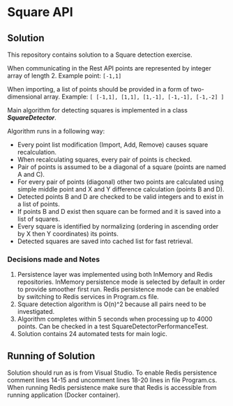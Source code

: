 # Square API

## Solution

This repository contains solution to a Square detection exercise.

When communicating in the Rest API points are represented by integer array of length 2.
Example point:
`[-1,1]`

When importing, a list of points should be provided in a form of two-dimensional array. Example:
`[
  [-1,1],
  [1,1],
  [1,-1],
  [-1,-1],
  [-1,-2]
]`


Main algorithm for detecting squares is implemented in a class ***SquareDetector***.

Algorithm runs in a following way:
* Every point list modification (Import, Add, Remove) causes square recalculation.
* When recalculating squares, every pair of points is checked.
* Pair of points is assumed to be a diagonal of a square (points are named A and C).
* For every pair of points (diagonal) other two points are calculated using simple middle point and X and Y difference calculation (points B and D).
* Detected points B and D are checked to be valid integers and to exist in a list of points.
* If points B and D exist then square can be formed and it is saved into a list of squares.
* Every square is identified by normalizing (ordering in ascending order by X then Y coordinates) its points.
* Detected squares are saved into cached list for fast retrieval.



### Decisions made and Notes

1. Persistence layer was implemented using both InMemory and Redis repositories. InMemory persistence mode is selected by default in order to provide smoother first run. Redis persistence mode can be enabled by switching to Redis services in Program.cs file.
2. Square detection algorithm is O(n)^2 because all pairs need to be investigated. 
3. Algorithm completes within 5 seconds when processing up to 4000 points. Can be checked in a test SquareDetectorPerformanceTest.
4. Solution contains 24 automated tests for main logic.

## Running of Solution

Solution should run as is from Visual Studio. To enable Redis persistence comment lines 14-15 and uncomment lines 18-20 lines in file Program.cs. When running Redis persistence make sure that Redis is accessible from running application (Docker container).